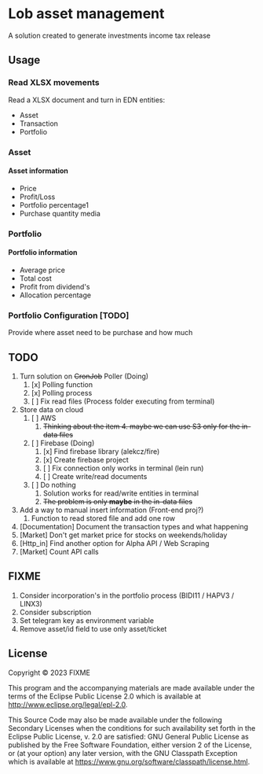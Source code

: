 # Lob asset management

A solution created to generate investments income tax release 

## Usage

### Read XLSX movements

Read a XLSX document and turn in EDN entities:

 - Asset
 - Transaction
 - Portfolio

### Asset
#### Asset information

- Price
- Profit/Loss
- Portfolio percentage1
- Purchase quantity media

### Portfolio
#### Portfolio information

- Average price
- Total cost
- Profit from dividend's
- Allocation percentage

### Portfolio Configuration [TODO]

Provide where asset need to be purchase and how much

## TODO

1. Turn solution on ~~CronJob~~ Poller (Doing)
   1. [x] Polling function
   2. [x] Polling process
   3. [ ] Fix read files (Process folder executing from terminal)
2. Store data on cloud
   1. [ ] AWS
      1. ~~Thinking about the item 4. maybe we can use S3 only for the in-data files~~
   2. [ ] Firebase (Doing)
      1. [x] Find firebase library (alekcz/fire)
      2. [x] Create firebase project 
      3. [ ] Fix connection only works in terminal (lein run)
      4. [ ] Create write/read documents
   3. [ ] Do nothing
      1. Solution works for read/write entities in terminal
      2. ~~The problem is only **maybe** in the in-data files~~
3. Add a way to manual insert information (Front-end proj?)
   1. Function to read stored file and add one row
4. [Documentation] Document the transaction types and what happening
5. [Market] Don't get market price for stocks on weekends/holiday
7. [Http_in] Find another option for Alpha API / Web Scraping
8. [Market] Count API calls

## FIXME
1. Consider incorporation's in the portfolio process (BIDI11 / HAPV3 / LINX3)
2. Consider subscription
2. Set telegram key as environment variable
3. Remove asset/id field to use only asset/ticket

## License

Copyright © 2023 FIXME

This program and the accompanying materials are made available under the
terms of the Eclipse Public License 2.0 which is available at
http://www.eclipse.org/legal/epl-2.0.

This Source Code may also be made available under the following Secondary
Licenses when the conditions for such availability set forth in the Eclipse
Public License, v. 2.0 are satisfied: GNU General Public License as published by
the Free Software Foundation, either version 2 of the License, or (at your
option) any later version, with the GNU Classpath Exception which is available
at https://www.gnu.org/software/classpath/license.html.

